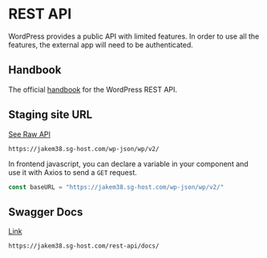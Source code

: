 # REST API

WordPress provides a public API with limited features.  In order to use all the features, the external app will need to be authenticated.

## Handbook
The official [handbook]((https://developer.wordpress.org/rest-api/)) for the WordPress REST API.



## Staging site URL

[See Raw API](https://jakem38.sg-host.com/wp-json/wp/v2/)

```
https://jakem38.sg-host.com/wp-json/wp/v2/
```

In frontend javascript, you can declare a variable in your component and use it with Axios to send a `GET` request.
```js
const baseURL = "https://jakem38.sg-host.com/wp-json/wp/v2/"
```

## Swagger Docs

[Link](https://jakem38.sg-host.com/rest-api/docs/)

```
https://jakem38.sg-host.com/rest-api/docs/
```